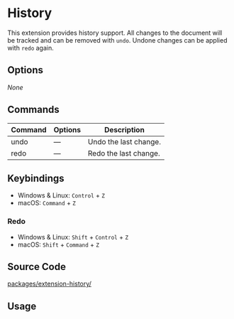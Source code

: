# History
This extension provides history support. All changes to the document will be tracked and can be removed with `undo`. Undone changes can be applied with `redo` again.

## Options
*None*

## Commands
| Command | Options | Description           |
| ------- | ------- | --------------------- |
| undo    | —       | Undo the last change. |
| redo    | —       | Redo the last change. |

## Keybindings
* Windows & Linux: `Control` + `Z`
* macOS: `Command` + `Z`

### Redo
* Windows & Linux: `Shift` + `Control` + `Z`
* macOS: `Shift` + `Command` + `Z`

## Source Code
[packages/extension-history/](https://github.com/ueberdosis/tiptap-next/blob/main/packages/extension-history/)

## Usage
<demo name="Extensions/History" highlight="3-8,20,39" />
